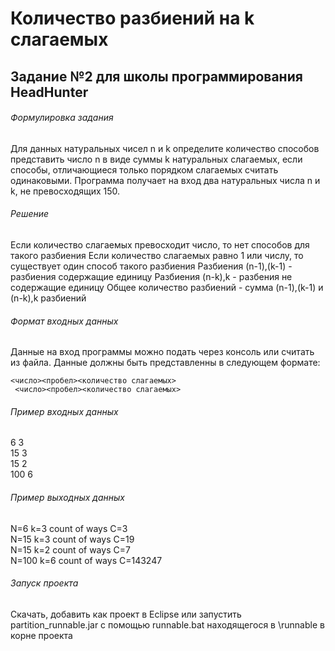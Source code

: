 # Количество разбиений на k слагаемых
## Задание №2 для школы программирования HeadHunter
###### Формулировка задания
Для данных натуральных чисел n и k определите количество способов представить число n в виде суммы k натуральных слагаемых, 
если способы, отличающиеся только порядком слагаемых считать одинаковыми.
Программа получает на вход два натуральных числа n и k, не превосходящих 150.
###### Решение
Если количество слагаемых превосходит число, то нет способов для 
такого разбиения Если количество слагаемых равно 1 или числу, то 
существует один способ такого разбиения Разбиения (n-1),(k-1) - 
разбиения содержащие единицу Разбиения (n-k),k - разбения не 
содержащие единицу Общее количество разбиений - сумма (n-1),(k-1) и (n-k),k разбиений
###### Формат входных данных
Данные на вход программы можно подать через консоль или считать из файла.
Данные должны быть представленны в следующем формате:<br>
<code>
<число><пробел><количество слагаемых>
</code>
<br>
<code>
<число><пробел><количество слагаемых>
</code>
###### Пример входных данных
6 3<br>
15 3<br>
15 2<br>
100 6<br>
###### Пример выходных данных
N=6 k=3 count of ways C=3<br>
N=15 k=3 count of ways C=19<br>
N=15 k=2 count of ways C=7<br>
N=100 k=6 count of ways C=143247<br>
###### Запуск проекта
Скачать, добавить как проект в Eclipse или запустить partition_runnable.jar с помощью runnable.bat находящегося в \runnable в корне проекта
